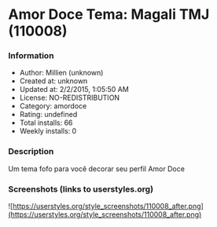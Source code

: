 # Amor Doce Tema: Magali TMJ (110008)

### Information
- Author: Millien (unknown)
- Created at: unknown
- Updated at: 2/2/2015, 1:05:50 AM
- License: NO-REDISTRIBUTION
- Category: amordoce
- Rating: undefined
- Total installs: 66
- Weekly installs: 0


### Description
Um tema fofo para você decorar seu perfil Amor Doce


### Screenshots (links to userstyles.org)
![https://userstyles.org/style_screenshots/110008_after.png](https://userstyles.org/style_screenshots/110008_after.png)


